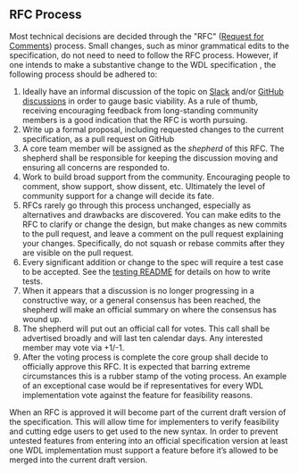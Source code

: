 RFC Process
-----------

Most technical decisions are decided through the "RFC" ([Request for Comments](https://en.wikipedia.org/wiki/Request_for_Comments)) process. Small changes, such as minor grammatical edits to the specification, do not need to need to follow the RFC process. However, if one intends to make a substantive change to the WDL specification , the following process should be adhered to:

1. Ideally have an informal discussion of the topic on [Slack](https://join.slack.com/t/openwdl/shared_invite/zt-ctmj4mhf-cFBNxIiZYs6SY9HgM9UAVw) and/or [GitHub discussions](https://github.com/openwdl/wdl/discussions) in order to gauge basic viability. As a rule of thumb, receiving encouraging feedback from long-standing community members is a good indication that the RFC is worth pursuing.
2. Write up a formal proposal, including requested changes to the current specification, as a pull request on GitHub
3. A core team member will be assigned as the *shepherd* of this RFC. The shepherd shall be responsible for keeping the discussion moving and ensuring all concerns are responded to.
4. Work to build broad support from the community. Encouraging people to comment, show support, show dissent, etc. Ultimately the level of community support for a change will decide its fate. 
5. RFCs rarely go through this process unchanged, especially as alternatives and drawbacks are discovered. You can make edits to the RFC to clarify or change the design, but make changes as new commits to the pull request, and leave a comment on the pull request explaining your changes. Specifically, do not squash or rebase commits after they are visible on the pull request.
6. Every significant addition or change to the spec will require a test case to be accepted. See the [testing README](tests/README.md) for details on how to write tests.
7. When it appears that a discussion is no longer progressing in a constructive way, or a general consensus has been reached, the shepherd will make an official summary on where the consensus has wound up.
8. The shepherd will put out an official call for votes. This call shall be advertised broadly and will last ten calendar days. Any interested member may vote via +1/-1.
9. After the voting process is complete the core group shall decide to officially approve this RFC. It is expected that barring extreme circumstances this is a rubber stamp of the voting process. An example of an exceptional case would be if representatives for every WDL implementation vote against the feature for feasibility reasons.

When an RFC is approved it will become part of the current draft version of the specification. This will allow time for implementers to verify feasibility and cutting edge users  to get used to the new syntax. In order to prevent untested features from entering into an official specification version at least one WDL implementation must support a feature before it’s allowed to be merged into the current draft version.
